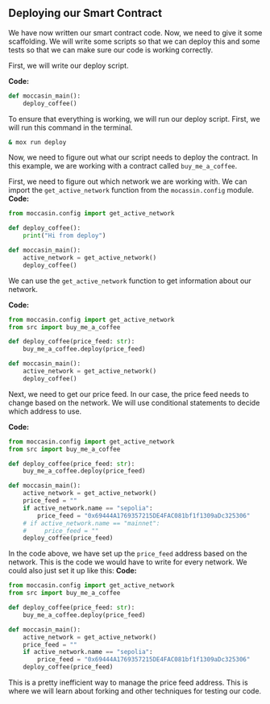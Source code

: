 ## Deploying our Smart Contract

We have now written our smart contract code. Now, we need to give it some scaffolding. We will write some scripts so that we can deploy this and some tests so that we can make sure our code is working correctly. 

First, we will write our deploy script.

**Code:**

```python
def moccasin_main():
    deploy_coffee()

```

To ensure that everything is working, we will run our deploy script.  First, we will run this command in the terminal.
```bash
& mox run deploy
```

Now, we need to figure out what our script needs to deploy the contract. In this example, we are working with a contract called `buy_me_a_coffee`.  
 
First, we need to figure out which network we are working with.  We can import the `get_active_network` function from the `mocassin.config` module.
**Code:**
```python
from moccasin.config import get_active_network

def deploy_coffee():
    print("Hi from deploy")

def moccasin_main():
    active_network = get_active_network()
    deploy_coffee()
```

We can use the `get_active_network` function to get information about our network.

**Code:**
```python
from moccasin.config import get_active_network
from src import buy_me_a_coffee

def deploy_coffee(price_feed: str):
    buy_me_a_coffee.deploy(price_feed)

def moccasin_main():
    active_network = get_active_network()
    deploy_coffee()

```

Next, we need to get our price feed. In our case, the price feed needs to change based on the network.  We will use conditional statements to decide which address to use.

**Code:**

```python
from moccasin.config import get_active_network
from src import buy_me_a_coffee

def deploy_coffee(price_feed: str):
    buy_me_a_coffee.deploy(price_feed)

def moccasin_main():
    active_network = get_active_network()
    price_feed = ""
    if active_network.name == "sepolia":
        price_feed = "0x69444A1769357215DE4FAC081bf1f1309aDc325306"
    # if active_network.name == "mainnet":
    #     price_feed = ""
    deploy_coffee(price_feed)

```

In the code above, we have set up the `price_feed` address based on the network. This is the code we would have to write for every network.  We could also just set it up like this:
**Code:**

```python
from moccasin.config import get_active_network
from src import buy_me_a_coffee

def deploy_coffee(price_feed: str):
    buy_me_a_coffee.deploy(price_feed)

def moccasin_main():
    active_network = get_active_network()
    price_feed = ""
    if active_network.name == "sepolia":
        price_feed = "0x69444A1769357215DE4FAC081bf1f1309aDc325306"
    deploy_coffee(price_feed)
```
This is a pretty inefficient way to manage the price feed address. This is where we will learn about forking and other techniques for testing our code. 

